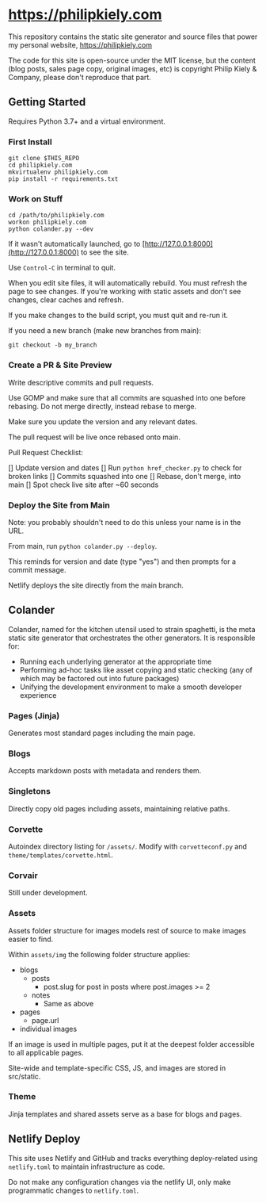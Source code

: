 # https://philipkiely.com

This repository contains the static site generator and source files that power my personal website, https://philipkiely.com

The code for this site is open-source under the MIT license, but the content (blog posts, sales page copy, original images, etc) is copyright Philip Kiely & Company, please don't reproduce that part.

## Getting Started

Requires Python 3.7+ and a virtual environment.

### First Install

```
git clone $THIS_REPO
cd philipkiely.com
mkvirtualenv philipkiely.com
pip install -r requirements.txt
```

### Work on Stuff

```
cd /path/to/philipkiely.com
workon philipkiely.com
python colander.py --dev
```

If it wasn't automatically launched, go to [http://127.0.0.1:8000](http://127.0.0.1:8000) to see the site.

Use `Control-C` in terminal to quit.

When you edit site files, it will automatically rebuild. You must refresh the page to see changes. If you're working with static assets and don't see changes, clear caches and refresh.

If you make changes to the build script, you must quit and re-run it.

If you need a new branch (make new branches from main):

```
git checkout -b my_branch
```

### Create a PR & Site Preview

Write descriptive commits and pull requests.

Use GOMP and make sure that all commits are squashed into one before rebasing. Do not merge directly, instead rebase to merge.

Make sure you update the version and any relevant dates.

The pull request will be live once rebased onto main.

Pull Request Checklist:

[] Update version and dates
[] Run `python href_checker.py` to check for broken links
[] Commits squashed into one
[] Rebase, don't merge, into main
[] Spot check live site after ~60 seconds

### Deploy the Site from Main

Note: you probably shouldn't need to do this unless your name is in the URL.

From main, run `python colander.py --deploy`.

This reminds for version and date (type "yes") and then prompts for a commit message.

Netlify deploys the site directly from the main branch.

## Colander

Colander, named for the kitchen utensil used to strain spaghetti, is the meta static site generator that orchestrates the other generators. It is responsible for:

* Running each underlying generator at the appropriate time
* Performing ad-hoc tasks like asset copying and static checking (any of which may be factored out into future packages)
* Unifying the development environment to make a smooth developer experience

### Pages (Jinja)

Generates most standard pages including the main page.

### Blogs

Accepts markdown posts with metadata and renders them.

### Singletons

Directly copy old pages including assets, maintaining relative paths.

### Corvette

Autoindex directory listing for `/assets/`. Modify with `corvetteconf.py` and `theme/templates/corvette.html`.

### Corvair

Still under development.

### Assets

Assets folder structure for images models rest of source to make images easier to find.

Within `assets/img` the following folder structure applies:

* blogs
  * posts
    * post.slug for post in posts where post.images >= 2
  * notes
    * Same as above
* pages
  * page.url
* individual images

If an image is used in multiple pages, put it at the deepest folder accessible to all applicable pages.

Site-wide and template-specific CSS, JS, and images are stored in src/static.



### Theme

Jinja templates and shared assets serve as a base for blogs and pages.

## Netlify Deploy

This site uses Netlify and GitHub and tracks everything deploy-related using `netlify.toml` to maintain infrastructure as code.

Do not make any configuration changes via the netlify UI, only make programmatic changes to `netlify.toml`.